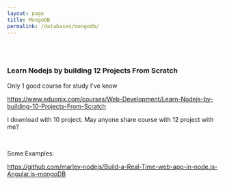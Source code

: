 ```yaml
---
layout: page
title: MongoDB
permalink: /databases/mongodb/
---
```


<br/><br/>

### Learn Nodejs by building 12 Projects From Scratch

Only 1 good course for study I've know

https://www.eduonix.com/courses/Web-Development/Learn-Nodejs-by-building-10-Projects-From-Scratch


I download with 10 project. May anyone share course with 12 project with me?



<br/>

Some Examples:

https://github.com/marley-nodejs/Build-a-Real-Time-web-app-in-node.js-Angular.js-mongoDB

